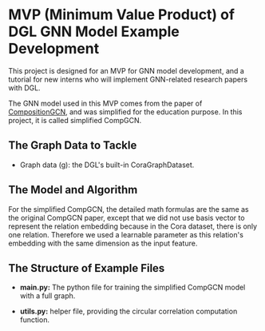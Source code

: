 # MVP (Minimum Value Product) of DGL GNN Model Example Development

This project is designed for an MVP for GNN model development, and a tutorial for new interns who will implement
GNN-related research papers with DGL.

The GNN model used in this MVP comes from the paper of [CompositionGCN](https://arxiv.org/abs/1911.03082), and was simplified
for the education purpose. In this project, it is called simplified CompGCN.

The Graph Data to Tackle
--------------------------
- Graph data (g): the DGL's built-in CoraGraphDataset.

The Model and Algorithm
-------------------------

For the simplified CompGCN, the detailed math formulas are the same as the original CompGCN paper, except that we did not
use basis vector to represent the relation embedding because in the Cora dataset, there is only one relation. Therefore
we used a learnable parameter as this relation's embedding with the same dimension as the input feature.

The Structure of Example Files
--------------------------------
- **main.py:** The python file for training the simplified CompGCN model with a full graph.
  
- **utils.py:** helper file, providing the circular correlation computation function.
